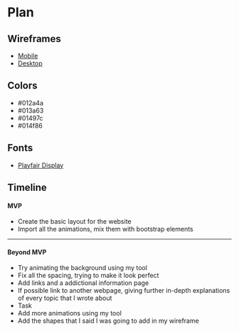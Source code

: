 # Plan

## Wireframes
* [Mobile]()
* [Desktop]()

## Colors
* #012a4a
* #013a63
* #01497c
* #014f86

## Fonts
* [Playfair Display](https://fonts.google.com/selection/embed)

## Timeline

#### MVP
* Create the basic layout for the website
* Import all the animations, mix them with bootstrap elements

---

#### Beyond MVP
* Try animating the background using my tool
* Fix all the spacing, trying to make it look perfect
* Add links and a addictional information page
* If possible link to another webpage, giving further in-depth explanations of every topic that I wrote about
* Task
* Add more animations using my tool
* Add the shapes that I said I was going to add in my wireframe









<!-- DO NOT USE THIS YET

| Name | Glows | Grows |
| -------- | ------- | ------- |
|   |   |
|   |   |
|   |   |
|   |   |
|   |   |
|   |   |

-->
